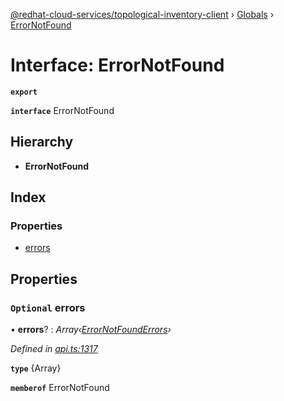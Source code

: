[@redhat-cloud-services/topological-inventory-client](../README.md) › [Globals](../globals.md) › [ErrorNotFound](errornotfound.md)

# Interface: ErrorNotFound

**`export`** 

**`interface`** ErrorNotFound

## Hierarchy

* **ErrorNotFound**

## Index

### Properties

* [errors](errornotfound.md#optional-errors)

## Properties

### `Optional` errors

• **errors**? : *Array‹[ErrorNotFoundErrors](errornotfounderrors.md)›*

*Defined in [api.ts:1317](https://github.com/RedHatInsights/javascript-clients/blob/master/packages/topological-inventory/api.ts#L1317)*

**`type`** {Array<ErrorNotFoundErrors>}

**`memberof`** ErrorNotFound
